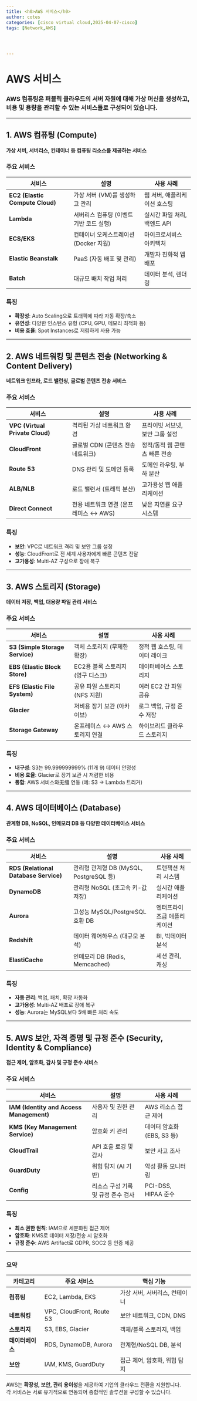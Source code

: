 ```yaml
---
title: <h0>AWS 서비스</h0>
author: cotes 
categories: [cisco virtual cloud,2025-04-07-cisco]
tags: [Network,AWS]




---
```


# AWS 서비스

### AWS 컴퓨팅은 퍼블릭 클라우드의 서버 자원에 대해 가상 머신을 생성하고, 비용 및 용량을 관리할 수 있는 서비스들로 구성되어 있습니다.

---

## **1. AWS 컴퓨팅 (Compute)**  
**가상 서버, 서버리스, 컨테이너 등 컴퓨팅 리소스를 제공하는 서비스**  

### **주요 서비스**  
| 서비스                          | 설명                                    | 사용 사례                    |
| ------------------------------- | --------------------------------------- | ---------------------------- |
| **EC2 (Elastic Compute Cloud)** | 가상 서버 (VM)를 생성하고 관리          | 웹 서버, 애플리케이션 호스팅 |
| **Lambda**                      | 서버리스 컴퓨팅 (이벤트 기반 코드 실행) | 실시간 파일 처리, 백엔드 API |
| **ECS/EKS**                     | 컨테이너 오케스트레이션 (Docker 지원)   | 마이크로서비스 아키텍처      |
| **Elastic Beanstalk**           | PaaS (자동 배포 및 관리)                | 개발자 친화적 앱 배포        |
| **Batch**                       | 대규모 배치 작업 처리                   | 데이터 분석, 렌더링          |

### **특징**  
- **확장성**: Auto Scaling으로 트래픽에 따라 자동 확장/축소  
- **유연성**: 다양한 인스턴스 유형 (CPU, GPU, 메모리 최적화 등)  
- **비용 효율**: Spot Instances로 저렴하게 사용 가능  

---

## **2. AWS 네트워킹 및 콘텐츠 전송 (Networking & Content Delivery)**  
**네트워크 인프라, 로드 밸런싱, 글로벌 콘텐츠 전송 서비스**  

### **주요 서비스**  
| 서비스                          | 설명                                  | 사용 사례                       |
| ------------------------------- | ------------------------------------- | ------------------------------- |
| **VPC (Virtual Private Cloud)** | 격리된 가상 네트워크 환경             | 프라이빗 서브넷, 보안 그룹 설정 |
| **CloudFront**                  | 글로벌 CDN (콘텐츠 전송 네트워크)     | 정적/동적 웹 콘텐츠 빠른 전송   |
| **Route 53**                    | DNS 관리 및 도메인 등록               | 도메인 라우팅, 부하 분산        |
| **ALB/NLB**                     | 로드 밸런서 (트래픽 분산)             | 고가용성 웹 애플리케이션        |
| **Direct Connect**              | 전용 네트워크 연결 (온프레미스 ↔ AWS) | 낮은 지연률 요구 시스템         |

### **특징**  
- **보안**: VPC로 네트워크 격리 및 보안 그룹 설정  
- **성능**: CloudFront로 전 세계 사용자에게 빠른 콘텐츠 전달  
- **고가용성**: Multi-AZ 구성으로 장애 복구  

---

## **3. AWS 스토리지 (Storage)**  
**데이터 저장, 백업, 대용량 파일 관리 서비스**  

### **주요 서비스**  
| 서비스                          | 설명                              | 사용 사례                     |
| ------------------------------- | --------------------------------- | ----------------------------- |
| **S3 (Simple Storage Service)** | 객체 스토리지 (무제한 확장)       | 정적 웹 호스팅, 데이터 레이크 |
| **EBS (Elastic Block Store)**   | EC2용 블록 스토리지 (영구 디스크) | 데이터베이스 스토리지         |
| **EFS (Elastic File System)**   | 공유 파일 스토리지 (NFS 지원)     | 여러 EC2 간 파일 공유         |
| **Glacier**                     | 저비용 장기 보관 (아카이브)       | 로그 백업, 규정 준수 저장     |
| **Storage Gateway**             | 온프레미스 ↔ AWS 스토리지 연결    | 하이브리드 클라우드 스토리지  |

### **특징**  
- **내구성**: S3는 99.999999999% (11개 9) 데이터 안정성  
- **비용 효율**: Glacier로 장기 보관 시 저렴한 비용  
- **통합**: AWS 서비스와无缝 연동 (예: S3 → Lambda 트리거)  

---

## **4. AWS 데이터베이스 (Database)**  
**관계형 DB, NoSQL, 인메모리 DB 등 다양한 데이터베이스 서비스**  

### **주요 서비스**  
| 서비스                                | 설명                                    | 사용 사례                   |
| ------------------------------------- | --------------------------------------- | --------------------------- |
| **RDS (Relational Database Service)** | 관리형 관계형 DB (MySQL, PostgreSQL 등) | 트랜잭션 처리 시스템        |
| **DynamoDB**                          | 관리형 NoSQL (초고속 키-값 저장)        | 실시간 애플리케이션         |
| **Aurora**                            | 고성능 MySQL/PostgreSQL 호환 DB         | 엔터프라이즈급 애플리케이션 |
| **Redshift**                          | 데이터 웨어하우스 (대규모 분석)         | BI, 빅데이터 분석           |
| **ElastiCache**                       | 인메모리 DB (Redis, Memcached)          | 세션 관리, 캐싱             |

### **특징**  
- **자동 관리**: 백업, 패치, 확장 자동화  
- **고가용성**: Multi-AZ 배포로 장애 복구  
- **성능**: Aurora는 MySQL보다 5배 빠른 처리 속도  

---

## **5. AWS 보안, 자격 증명 및 규정 준수 (Security, Identity & Compliance)**  
**접근 제어, 암호화, 감사 및 규정 준수 서비스**  

### **주요 서비스**  
| 서비스                                   | 설명                               | 사용 사례                  |
| ---------------------------------------- | ---------------------------------- | -------------------------- |
| **IAM (Identity and Access Management)** | 사용자 및 권한 관리                | AWS 리소스 접근 제어       |
| **KMS (Key Management Service)**         | 암호화 키 관리                     | 데이터 암호화 (EBS, S3 등) |
| **CloudTrail**                           | API 호출 로깅 및 감사              | 보안 사고 조사             |
| **GuardDuty**                            | 위협 탐지 (AI 기반)                | 악성 활동 모니터링         |
| **Config**                               | 리소스 구성 기록 및 규정 준수 검사 | PCI-DSS, HIPAA 준수        |

### **특징**  
- **최소 권한 원칙**: IAM으로 세분화된 접근 제어  
- **암호화**: KMS로 데이터 저장/전송 시 암호화  
- **규정 준수**: AWS Artifact로 GDPR, SOC2 등 인증 제공  

---

### **요약**  
| **카테고리**     | **주요 서비스**           | **핵심 기능**                 |
| ---------------- | ------------------------- | ----------------------------- |
| **컴퓨팅**       | EC2, Lambda, EKS          | 가상 서버, 서버리스, 컨테이너 |
| **네트워킹**     | VPC, CloudFront, Route 53 | 보안 네트워크, CDN, DNS       |
| **스토리지**     | S3, EBS, Glacier          | 객체/블록 스토리지, 백업      |
| **데이터베이스** | RDS, DynamoDB, Aurora     | 관계형/NoSQL DB, 분석         |
| **보안**         | IAM, KMS, GuardDuty       | 접근 제어, 암호화, 위협 탐지  |

AWS는 **확장성, 보안, 관리 용이성**을 제공하여 기업의 클라우드 전환을 지원합니다.  
각 서비스는 서로 유기적으로 연동되어 종합적인 솔루션을 구성할 수 있습니다. 